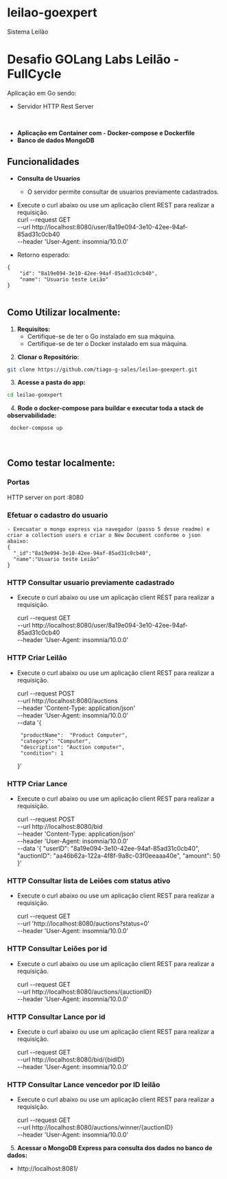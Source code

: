 # leilao-goexpert
Sistema Leilão

# Desafio GOLang Labs Leilão - FullCycle 

Aplicação em Go sendo: 
  - Servidor HTTP Rest Server

&nbsp;
- **Aplicação em Container com - Docker-compose e Dockerfile**
- **Banco de dados MongoDB**

## Funcionalidades

- **Consulta de Usuarios**
  - O servidor permite consultar de usuarios previamente cadastrados.

 - Execute o curl abaixo ou use um aplicação client REST para realizar a requisição.   
    curl --request GET \
    --url http://localhost:8080/user/8a19e094-3e10-42ee-94af-85ad31c0cb40 \
    --header 'User-Agent: insomnia/10.0.0'

  - Retorno esperado:
```
{
	"id": "8a19e094-3e10-42ee-94af-85ad31c0cb40",
	"name": "Usuario teste Leião"
}
 
``` 
## Como Utilizar localmente:

1. **Requisitos:** 
   - Certifique-se de ter o Go instalado em sua máquina.
   - Certifique-se de ter o Docker instalado em sua máquina.

&nbsp;
2. **Clonar o Repositório:**
&nbsp;

```bash
git clone https://github.com/tiago-g-sales/leilao-goexpert.git
```
&nbsp;
3. **Acesse a pasta do app:**
&nbsp;

```bash
cd leilao-goexpert
```
&nbsp;
4. **Rode o docker-compose para buildar e executar toda a stack de observabilidade:**
&nbsp;

```bash 
 docker-compose up
```

&nbsp;



## Como testar localmente:

### Portas
HTTP server on port :8080 <br />

### Efetuar o cadastro do usuario 
    - Execuatar o mongo express via navegador (passo 5 desse readme) e criar a collection users e criar o New Document conforme o json abaixo:
    {
      "_id":"8a19e094-3e10-42ee-94af-85ad31c0cb40",
      "name":"Usuario teste Leião"
    }

### HTTP Consultar usuario previamente cadastrado
 - Execute o curl abaixo ou use um aplicação client REST para realizar a requisição. 

    curl --request GET \
    --url http://localhost:8080/user/8a19e094-3e10-42ee-94af-85ad31c0cb40 \
    --header 'User-Agent: insomnia/10.0.0'


### HTTP Criar Leilão
 - Execute o curl abaixo ou use um aplicação client REST para realizar a requisição. 

    curl --request POST \
    --url http://localhost:8080/auctions \
    --header 'Content-Type: application/json' \
    --header 'User-Agent: insomnia/10.0.0' \
    --data '{
            
        "productName":  "Product Computer",
        "category": "Computer",
        "description": "Auction computer",
        "condition": 1
    }'


### HTTP Criar Lance
 - Execute o curl abaixo ou use um aplicação client REST para realizar a requisição. 

    curl --request POST \
    --url http://localhost:8080/bid \
    --header 'Content-Type: application/json' \
    --header 'User-Agent: insomnia/10.0.0' \
    --data '{
        "userID": "8a19e094-3e10-42ee-94af-85ad31c0cb40",
        "auctionID": "aa46b62a-122a-4f8f-9a8c-03f0eeaaa40e",
        "amount": 50
    }'

### HTTP Consultar lista de Leiões com status ativo 
 - Execute o curl abaixo ou use um aplicação client REST para realizar a requisição. 

    curl --request GET \
    --url 'http://localhost:8080/auctions?status=0' \
    --header 'User-Agent: insomnia/10.0.0'

### HTTP Consultar Leiões por id 
 - Execute o curl abaixo ou use um aplicação client REST para realizar a requisição. 

    curl --request GET \
    --url http://localhost:8080/auctions/{auctionID} \
    --header 'User-Agent: insomnia/10.0.0'

### HTTP Consultar Lance por id 
 - Execute o curl abaixo ou use um aplicação client REST para realizar a requisição. 

    curl --request GET \
    --url http://localhost:8080/bid/{bidID} \
    --header 'User-Agent: insomnia/10.0.0'

### HTTP Consultar Lance vencedor por ID leilão  
 - Execute o curl abaixo ou use um aplicação client REST para realizar a requisição. 

    curl --request GET \
    --url http://localhost:8080/auctions/winner/{auctionID} \
    --header 'User-Agent: insomnia/10.0.0'


&nbsp;
5. **Acessar o MongoDB Express para consulta dos dados no banco de dados:**

  - http://localhost:8081/


